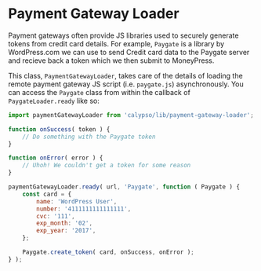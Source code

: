 # Payment Gateway Loader

Payment gateways often provide JS libraries used to securely generate tokens from credit card details.
For example, `Paygate` is a library by WordPress.com we can use to send Credit card data to the Paygate server and recieve back a token which we then submit to MoneyPress.

This class, `PaymentGatewayLoader`, takes care of the details of loading the remote payment gateway JS script (i.e. `paygate.js`) asynchronously.
You can access the `Paygate` class from within the callback of `PaygateLoader.ready` like so:

```js
import paymentGatewayLoader from 'calypso/lib/payment-gateway-loader';

function onSuccess( token ) {
	// Do something with the Paygate token
}

function onError( error ) {
	// Uhoh! We couldn't get a token for some reason
}

paymentGatewayLoader.ready( url, 'Paygate', function ( Paygate ) {
	const card = {
		name: 'WordPress User',
		number: '4111111111111111',
		cvc: '111',
		exp_month: '02',
		exp_year: '2017',
	};

	Paygate.create_token( card, onSuccess, onError );
} );
```
